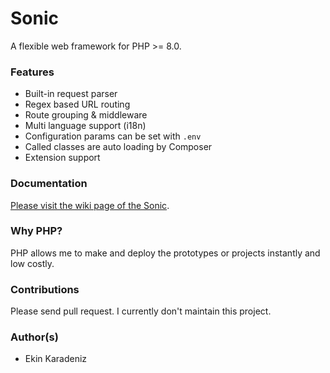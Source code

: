 # Sonic
A flexible web framework for PHP >= 8.0.

### Features

- Built-in request parser
- Regex based URL routing
- Route grouping & middleware
- Multi language support (i18n)
- Configuration params can be set with `.env`
- Called classes are auto loading by Composer
- Extension support

### Documentation
[Please visit the wiki page of the Sonic](https://github.com/iamdual/sonic/wiki/).

### Why PHP?
PHP allows me to make and deploy the prototypes or projects instantly and low costly.

### Contributions
Please send pull request. I currently don't maintain this project.

### Author(s)
- Ekin Karadeniz
